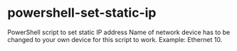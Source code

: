 # powershell-set-static-ip
PowerShell script to set static IP address
Name of network device has to be changed to your own device for this script to work. Example: Ethernet 10.

